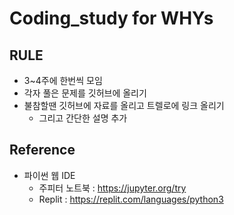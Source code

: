 # Coding_study for WHYs
## RULE
* 3~4주에 한번씩 모임
* 각자 풀은 문제를 깃허브에 올리기
* 불참할땐 깃허브에 자료를 올리고 트렐로에 링크 올리기
  * 그리고 간단한 설명 추가
## Reference
* 파이썬 웹 IDE
  * 주피터 노트북 : https://jupyter.org/try
  * Replit : https://replit.com/languages/python3
